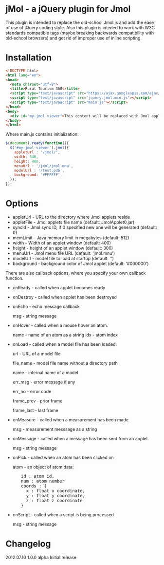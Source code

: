 jMol - a jQuery plugin for Jmol
===============================

This plugin is intended to replace the old-school Jmol.js and add the ease of use of jQuery coding style. Also this plugin is inteded to work with W3C standards compatible <object> tags (maybe breaking backwards compatibility with old-school browsers) and get rid of improper use of inline scripting.

Installation
============

```html
<!DOCTYPE html> 
<html lang="en">
<head> 
  <meta charset="utf-8">
  <title>Rural Tourism 360</title>
  <script type="text/javascript" src="https://ajax.googleapis.com/ajax/libs/jquery/1.6/jquery.min.js"></script>
  <script type="text/javascript" src="jquery.jmol.min.js"></script>
  <script type="text/javascript" src="main.js"></script>
</head>
<body>
  <div id="my-jmol-viewer">This content will be replaced with Jmol applet</div>
</body>
</html>
```

Where main.js contains initialization:

```javascript
$(document).ready(function(){
  $('#my-jmol-viewer').jmol({
    appletUrl : '/jmol/',
    width: 640,
    height: 480,
    menuUrl : '/jmol/jmol.mnu',
    modelUrl : '/test.pdb',
    background: '#FFFFFF',
  });
});
```

Options
=======

* appletUrl - URL to the directory where Jmol applets reside
* appletFile - Jmol applets file name (default: JmolApplet0.jar)
* syncId - Jmol sync ID, if 0 specified new one will be generated (default: 0)
* memLimit - Java memory limit in megabytes (default: 512)
* width - Width of an applet window (default: 400)
* height - height of an applet window (default: 300)
* menuUrl - Jmol menu file URL (default: 'jmol.mnu')
* modelUrl - model file to load at startup (default: '')
* background - background color of Jmol applet (default: '#000000')

There are also callback options, where you specify your own callback function.

* onReady - called when applet becomes ready

* onDestroy - called when applet has been destroyed

* onEcho - echo message callback
  
  msg - string message
    
* onHover -  called when a mouse hover an atom. 
  
  name - name of an atom as a string
  idx - atom index
    
* onLoad - called when a model file has been loaded.
  
  url - URL of a model file
  
  file_name - model file name without a directory path
  
  name - internal name of a model
  
  err_msg - error message if any
  
  err_no - error code
  
  frame_prev - prior frame
  
  frame_last - last frame
  
* onMeasure - called when a measurement has been made. 

  msg - measurement messsage as a string
  
* onMessage - called when a message has been sent from an applet.
  
  msg - string message
  
* onPick - called when an atom has been clicked on
  
  atom - an object of atom data:
<pre>
      id : atom id,
      num : atom number
      coords : {
        x : float x coordinate,
        y : float y coordinate,
        z : float z coordinate
      }
</pre>

* onScript - called when a script is being processed

  msg - string message

Changelog
=========

2012.07.10 1.0.0 alpha
  Initial release

